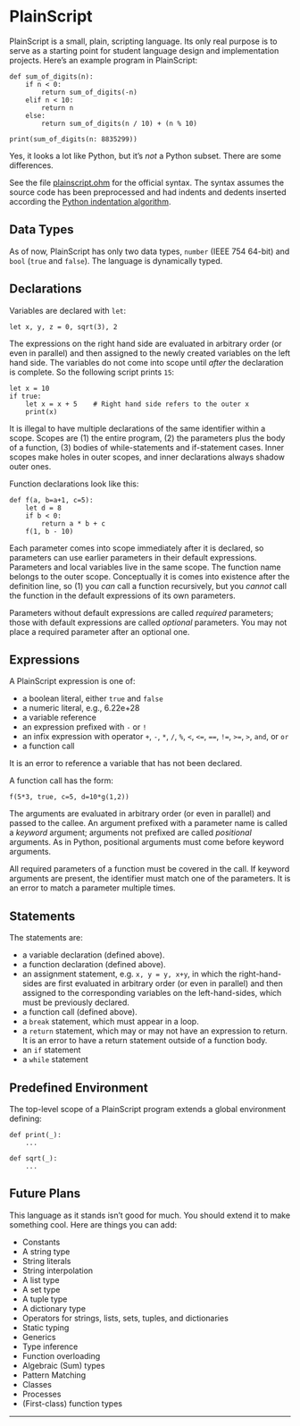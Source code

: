 # PlainScript

PlainScript is a small, plain, scripting language. Its only real purpose is to serve as a starting point for student language design and implementation projects. Here’s an example program in PlainScript:

```
def sum_of_digits(n):
    if n < 0:
        return sum_of_digits(-n)
    elif n < 10:
        return n
    else:
        return sum_of_digits(n / 10) + (n % 10)

print(sum_of_digits(n: 8835299))
```

Yes, it looks a lot like Python, but it’s _not_ a Python subset. There are some differences.

See the file [plainscript.ohm](https://github.com/rtoal/plainscript/blob/master/syntax/plainscript.ohm) for the official syntax. The syntax assumes the source code has been preprocessed and had indents and dedents inserted according the [Python indentation algorithm](https://docs.python.org/3/reference/lexical_analysis.html).

## Data Types

As of now, PlainScript has only two data types, `number` (IEEE 754 64-bit) and `bool` (`true` and `false`). The language is dynamically typed.

## Declarations

Variables are declared with `let`:
```
let x, y, z = 0, sqrt(3), 2
```
The expressions on the right hand side are evaluated in arbitrary order (or even in parallel) and then assigned to the newly created variables on the left hand side. The variables do not come into scope until _after_ the declaration is complete. So the following script prints `15`:
```
let x = 10
if true:
    let x = x + 5    # Right hand side refers to the outer x
    print(x)
```
It is illegal to have multiple declarations of the same identifier within a scope. Scopes are (1) the entire program, (2) the parameters plus the body of a function, (3) bodies of while-statements and if-statement cases. Inner scopes make holes in outer scopes, and inner declarations always shadow outer ones.

Function declarations look like this:
```
def f(a, b=a+1, c=5):
    let d = 8
    if b < 0:
        return a * b + c
    f(1, b - 10)
```
Each parameter comes into scope immediately after it is declared, so parameters can use earlier parameters in their default expressions. Parameters and local variables live in the same scope. The function name belongs to the outer scope. Conceptually it is comes into existence after the definition line, so (1) you _can_ call a function recursively, but you _cannot_ call the function in the default expressions of its own parameters.

Parameters without default expressions are called _required_ parameters; those with default expressions are called _optional_ parameters. You may not place a required parameter after an optional one.

## Expressions

A PlainScript expression is one of:
  * a boolean literal, either `true` and `false`
  * a numeric literal, e.g., 6.22e+28
  * a variable reference
  * an expression prefixed with `-` or `!`
  * an infix expression with operator `+`, `-`, `*`, `/`, `%`, `<`, `<=`, `==`, `!=`, `>=`, `>`, `and`, or `or`
  * a function call

It is an error to reference a variable that has not been declared.

A function call has the form:
```
f(5*3, true, c=5, d=10*g(1,2))
```
The arguments are evaluated in arbitrary order (or even in parallel) and passed to the callee. An argument prefixed with a parameter name is called a _keyword_ argument; arguments not prefixed are called _positional_ arguments. As in Python, positional arguments must come before keyword arguments.

All required parameters of a function must be covered in the call. If keyword arguments are present, the identifier must match one of the parameters. It is an error to match a parameter multiple times.

## Statements

The statements are:

  * a variable declaration (defined above).
  * a function declaration (defined above).
  * an assignment statement, e.g. `x, y = y, x+y`, in which the right-hand-sides are first evaluated in arbitrary order (or even in parallel) and then assigned to the corresponding variables on the left-hand-sides, which must be previously declared.
  * a function call (defined above).
  * a `break` statement, which must appear in a loop.
  * a `return` statement, which may or may not have an expression to return. It is an error to have a return statement outside of a function body.
  * an `if` statement
  * a `while` statement

## Predefined Environment

The top-level scope of a PlainScript program extends a global environment defining:
```
def print(_):
    ...

def sqrt(_):
    ...
```

## Future Plans

This language as it stands isn’t good for much. You should extend it to make something cool. Here are things you can add:

  * Constants
  * A string type
  * String literals
  * String interpolation
  * A list type
  * A set type
  * A tuple type
  * A dictionary type
  * Operators for strings, lists, sets, tuples, and dictionaries
  * Static typing
  * Generics
  * Type inference
  * Function overloading
  * Algebraic (Sum) types
  * Pattern Matching
  * Classes
  * Processes
  * (First-class) function types

---
